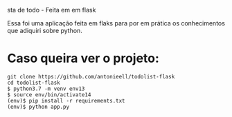 sta de todo - Feita em em flask

Essa foi uma aplicação feita em flaks para por em prática os conhecimentos que adiquiri sobre python.

# Caso queira ver o projeto: 

```
git clone https://github.com/antonieell/todolist-flask
cd todolist-flask
$ python3.7 -m venv env13
$ source env/bin/activate14
(env)$ pip install -r requirements.txt
(env)$ python app.py  
```
